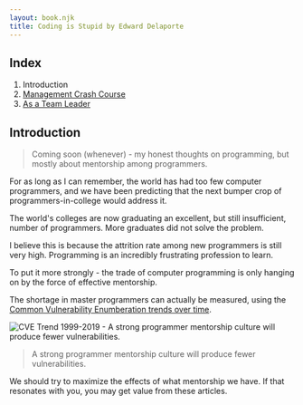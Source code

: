 ```yaml
---
layout: book.njk
title: Coding is Stupid by Edward Delaporte
---
```


## Index

1. Introduction
2. [Management Crash Course](/blog/management)
3. [As a Team Leader](/blog/leader/)

## Introduction

>Coming soon (whenever) - my honest thoughts on programming, but mostly about
>mentorship among programmers.

For as long as I can remember, the world has had too few computer programmers,
and we have been predicting that the next bumper crop of programmers-in-college
would address it.

The world's colleges are now graduating an excellent, but still insufficient,
number of programmers. More graduates did not solve the problem.

I believe this is because the attrition rate among new programmers is still very
high. Programming is an incredibly frustrating profession to learn.

To put it more strongly - the trade of computer programming is only hanging on
by the force of effective mentorship.

The shortage in master programmers can actually be measured, using the [Common
Vulnerability Enumberation trends over time][1].

![CVE Trend 1999-2019 - A strong programmer mentorship culture will produce
fewer vulnerabilities.](/img/book/cve_trend.PNG)

>A strong programmer mentorship culture will produce fewer vulnerabilities. 

[1]:
    https://www.cvedetails.com/cvss-score-charts.php?fromform=1&vendor_id=&product_id=&startdate=1999-05-03&enddate=2021-05-03

We should try to maximize the effects of what mentorship we have. If that
resonates with you, you may get value from these articles.
